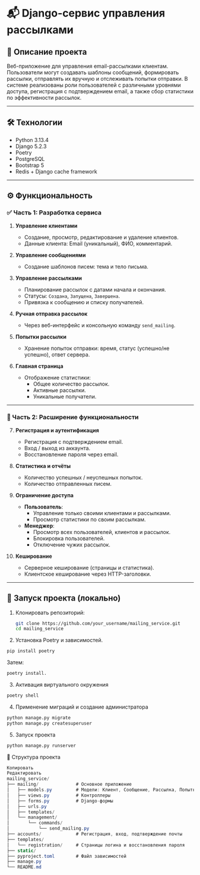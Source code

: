 # 📬 Django-сервис управления рассылками

## 📌 Описание проекта

Веб-приложение для управления email-рассылками клиентам. Пользователи могут создавать шаблоны сообщений, формировать рассылки, отправлять их вручную и отслеживать попытки отправки. В системе реализованы роли пользователей с различными уровнями доступа, регистрация с подтверждением email, а также сбор статистики по эффективности рассылок.

---

## 🛠 Технологии

- Python 3.13.4
- Django 5.2.3
- Poetry
- PostgreSQL
- Bootstrap 5
- Redis + Django cache framework

---

## ⚙️ Функциональность

### ✅ Часть 1: Разработка сервиса

1. **Управление клиентами**  
   - Создание, просмотр, редактирование и удаление клиентов.
   - Данные клиента: Email (уникальный), ФИО, комментарий.

2. **Управление сообщениями**  
   - Создание шаблонов писем: тема и тело письма.

3. **Управление рассылками**  
   - Планирование рассылок с датами начала и окончания.
   - Статусы: `Создана`, `Запущена`, `Завершена`.
   - Привязка к сообщению и списку получателей.

4. **Ручная отправка рассылок**  
   - Через веб-интерфейс и консольную команду `send_mailing`.

5. **Попытки рассылки**  
   - Хранение попыток отправки: время, статус (успешно/не успешно), ответ сервера.

6. **Главная страница**  
   - Отображение статистики:
     - Общее количество рассылок.
     - Активные рассылки.
     - Уникальные получатели.

---

### 🔐 Часть 2: Расширение функциональности

7. **Регистрация и аутентификация**
   - Регистрация с подтверждением email.
   - Вход / выход из аккаунта.
   - Восстановление пароля через email.

8. **Статистика и отчёты**
   - Количество успешных / неуспешных попыток.
   - Количество отправленных писем.

9. **Ограничение доступа**
   - **Пользователь**:
     - Управление только своими клиентами и рассылками.
     - Просмотр статистики по своим рассылкам.
   - **Менеджер**:
     - Просмотр всех пользователей, клиентов и рассылок.
     - Блокировка пользователей.
     - Отключение чужих рассылок.

10. **Кеширование**
    - Серверное кеширование (страницы и статистика).
    - Клиентское кеширование через HTTP-заголовки.

---

## 🚀 Запуск проекта (локально)  
  
1. Клонировать репозиторий:  
   ```bash  
   git clone https://github.com/your_username/mailing_service.git  
   cd mailing_service

2. Установка Poetry и зависимостей.
  ```bash
  pip install poetry
  ```
Затем:  
  ```bash    
  poetry install.
  ```
3. Активация виртуального окружения
```bash
poetry shell  
```  
4. Применение миграций и создание администратора  
```bash  
python manage.py migrate  
python manage.py createsuperuser 

```
5. Запуск проекта  
```bash
python manage.py runserver  
```
  
🧱 Структура проекта
```csharp  
Копировать  
Редактировать  
mailing_service/  
├── mailing/              # Основное приложение  
│   ├── models.py         # Модели: Клиент, Сообщение, Рассылка, Попытка  
│   ├── views.py          # Контроллеры  
│   ├── forms.py          # Django-формы  
│   ├── urls.py  
│   ├── templates/  
│   └── management/  
│       └── commands/  
│           └── send_mailing.py  
├── accounts/             # Регистрация, вход, подтверждение почты  
├── templates/  
│   └── registration/     # Страницы логина и восстановления пароля  
├── static/  
├── pyproject.toml        # Файл зависимостей  
├── manage.py  
└── README.md
```



